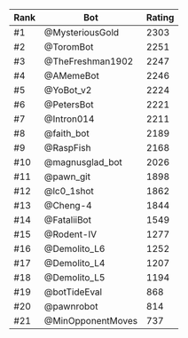 Rank|Bot|Rating
---|---|---
#1|@MysteriousGold|2303
#2|@ToromBot|2251
#3|@TheFreshman1902|2247
#4|@AMemeBot|2246
#5|@YoBot_v2|2224
#6|@PetersBot|2221
#7|@Intron014|2211
#8|@faith_bot|2189
#9|@RaspFish|2168
#10|@magnusglad_bot|2026
#11|@pawn_git|1898
#12|@lc0_1shot|1862
#13|@Cheng-4|1844
#14|@FataliiBot|1549
#15|@Rodent-IV|1277
#16|@Demolito_L6|1252
#17|@Demolito_L4|1207
#18|@Demolito_L5|1194
#19|@botTideEval|868
#20|@pawnrobot|814
#21|@MinOpponentMoves|737
